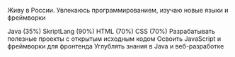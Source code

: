Живу в России. Увлекаюсь программированием, изучаю новые языки и фреймворки

**<BASIC-PROGRAMMING>**
Java (35%)
SkriptLang (90%)
**</WEB-PROGRAMMING>**
HTML (70%)
CSS (70%)
**</INTERESTS>**
Разрабатывать полезные проекты с открытым исходным кодом
Освоить JavaScript и фреймворки для фронтенда
Углублять знания в Java и веб-разработке
